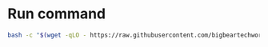 # Run command

```bash
bash -c "$(wget -qLO - https://raw.githubusercontent.com/bigbeartechworld/big-bear-scripts/master/setup-coolify/run.sh)"
```
